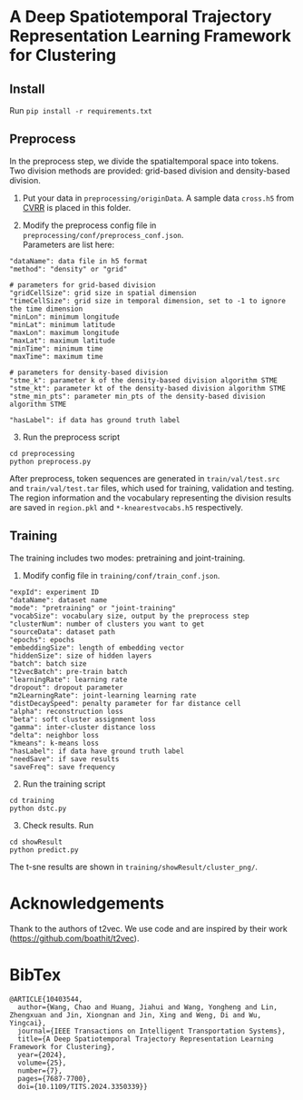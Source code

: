# A Deep Spatiotemporal Trajectory Representation Learning Framework for Clustering
## Install
Run `pip install -r requirements.txt`

## Preprocess 
In the preprocess step, we divide the spatialtemporal space into tokens. Two division methods are provided: grid-based division and density-based division.

1. Put your data in `preprocessing/originData`. A sample data `cross.h5` from [CVRR](http://cvrr-nas.ucsd.edu/bmorris/datasets/dataset_trajectory_clustering.html) is placed in this folder.

2. Modify the preprocess config file in `preprocessing/conf/preprocess_conf.json`.  
Parameters are list here:

```
"dataName": data file in h5 format
"method": "density" or "grid"

# parameters for grid-based division
"gridCellSize": grid size in spatial dimension
"timeCellSize": grid size in temporal dimension, set to -1 to ignore the time dimension
"minLon": minimum longitude
"minLat": minimum latitude
"maxLon": maximum longitude
"maxLat": maximum latitude
"minTime": minimum time
"maxTime": maximum time

# parameters for density-based division
"stme_k": parameter k of the density-based division algorithm STME
"stme_kt": parameter kt of the density-based division algorithm STME
"stme_min_pts": parameter min_pts of the density-based division algorithm STME

"hasLabel": if data has ground truth label
```

3. Run the preprocess script

```
cd preprocessing
python preprocess.py
```
After preprocess, token sequences are generated in `train/val/test.src` and `train/val/test.tar` files, which used for training, validation and testing. The region information and the vocabulary representing the division results are saved in `region.pkl` and `*-knearestvocabs.h5` respectively.

## Training 
The training includes two modes: pretraining and joint-training.

1. Modify config file in `training/conf/train_conf.json`.
```
"expId": experiment ID
"dataName": dataset name
"mode": "pretraining" or "joint-training"
"vocabSize": vocabulary size, output by the preprocess step
"clusterNum": number of clusters you want to get
"sourceData": dataset path
"epochs": epochs
"embeddingSize": length of embedding vector
"hiddenSize": size of hidden layers
"batch": batch size
"t2vecBatch": pre-train batch
"learningRate": learning rate
"dropout": dropout parameter
"m2LearningRate": joint-learning learning rate
"distDecaySpeed": penalty parameter for far distance cell
"alpha": reconstruction loss
"beta": soft cluster assignment loss
"gamma": inter-cluster distance loss
"delta": neighbor loss
"kmeans": k-means loss
"hasLabel": if data have ground truth label
"needSave": if save results
"saveFreq": save frequency
```
2. Run the training script
```
cd training
python dstc.py
```

3. Check results. Run 
```
cd showResult
python predict.py
```
The t-sne results are shown in `training/showResult/cluster_png/`.


# Acknowledgements
Thank to the authors of t2vec. We use code and are inspired by their work (https://github.com/boathit/t2vec).

# BibTex
```
@ARTICLE{10403544,
  author={Wang, Chao and Huang, Jiahui and Wang, Yongheng and Lin, Zhengxuan and Jin, Xiongnan and Jin, Xing and Weng, Di and Wu, Yingcai},
  journal={IEEE Transactions on Intelligent Transportation Systems}, 
  title={A Deep Spatiotemporal Trajectory Representation Learning Framework for Clustering}, 
  year={2024},
  volume={25},
  number={7},
  pages={7687-7700},
  doi={10.1109/TITS.2024.3350339}}
```